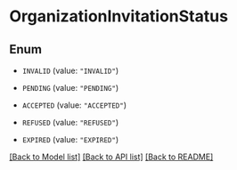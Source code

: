 # OrganizationInvitationStatus

## Enum


* `INVALID` (value: `"INVALID"`)

* `PENDING` (value: `"PENDING"`)

* `ACCEPTED` (value: `"ACCEPTED"`)

* `REFUSED` (value: `"REFUSED"`)

* `EXPIRED` (value: `"EXPIRED"`)


[[Back to Model list]](../README.md#documentation-for-models) [[Back to API list]](../README.md#documentation-for-api-endpoints) [[Back to README]](../README.md)


